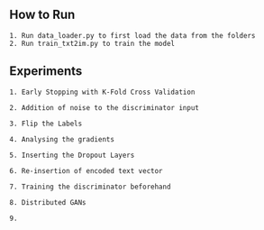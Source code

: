 ## How to Run ##
```
1. Run data_loader.py to first load the data from the folders
2. Run train_txt2im.py to train the model
```

## Experiments ##

```
1. Early Stopping with K-Fold Cross Validation
```

```
2. Addition of noise to the discriminator input
```

```
3. Flip the Labels
```

```
4. Analysing the gradients 
```

```
5. Inserting the Dropout Layers 
```

```
6. Re-insertion of encoded text vector
```

```
7. Training the discriminator beforehand
```

```
8. Distributed GANs
```

```
9. 
```
